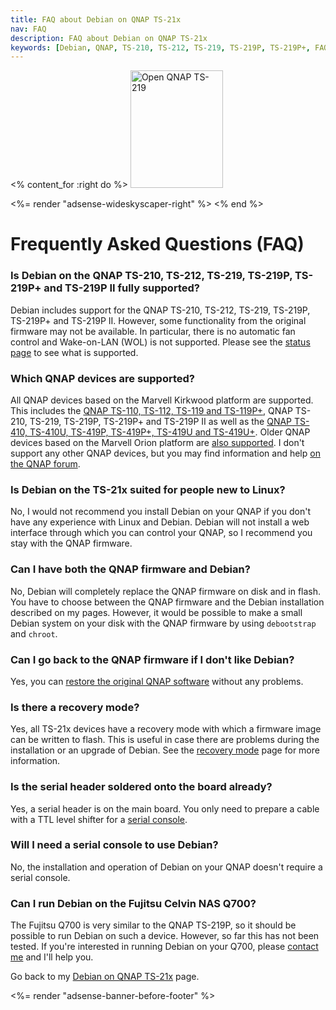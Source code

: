 ```yaml
---
title: FAQ about Debian on QNAP TS-21x
nav: FAQ
description: FAQ about Debian on QNAP TS-21x
keywords: [Debian, QNAP, TS-210, TS-212, TS-219, TS-219P, TS-219P+, FAQ, frequently asked questions, help, troubleshooting]
---
```


<% content_for :right do %>
<img src = "../images/r_ts219p.jpg" class="border" alt="Open QNAP TS-219" width="148" height="188" />

<%= render "adsense-wideskyscaper-right" %>
<% end %>

<h1>Frequently Asked Questions (FAQ)</h1>

<h3>Is Debian on the QNAP TS-210, TS-212, TS-219, TS-219P, TS-219P+ and TS-219P II fully supported?</h3>

Debian includes support for the QNAP TS-210, TS-212, TS-219, TS-219P,
TS-219P+ and TS-219P II.  However, some functionality from the original
firmware may not be available.  In particular, there is no automatic fan
control and Wake-on-LAN (WOL) is not supported.  Please see the <a href =
"../status">status page</a> to see what is supported.

<h3>Which QNAP devices are supported?</h3>

All QNAP devices based on the Marvell Kirkwood platform are supported.
This includes the <a href = "../../ts-119">QNAP TS-110, TS-112, TS-119 and
TS-119P+</a>, QNAP TS-210, TS-219, TS-219P, TS-219P+ and TS-219P II as well
as the <a href = "../../ts-41x">QNAP TS-410, TS-410U, TS-419P, TS-419P+,
TS-419U and TS-419U+</a>.  Older QNAP devices based on the Marvell Orion
platform are <a href = "/debian/orion/qnap">also supported</a>.  I don't
support any other QNAP devices, but you may find information and help <a
href = "http://forum.qnap.com/viewforum.php?f=147">on the QNAP forum</a>.

<h3>Is Debian on the TS-21x suited for people new to Linux?</h3>

No, I would not recommend you install Debian on your QNAP if you don't have
any experience with Linux and Debian.  Debian will not install a web
interface through which you can control your QNAP, so I recommend you stay
with the QNAP firmware.

<h3>Can I have both the QNAP firmware and Debian?</h3>

No, Debian will completely replace the QNAP firmware on disk and in flash.
You have to choose between the QNAP firmware and the Debian installation
described on my pages.  However, it would be possible to make a small
Debian system on your disk with the QNAP firmware by using `debootstrap`
and `chroot`.

<h3>Can I go back to the QNAP firmware if I don't like Debian?</h3>

Yes, you can <a href = "../deinstall">restore the original QNAP
software</a> without any problems.

<h3>Is there a recovery mode?</h3>

Yes, all TS-21x devices have a recovery mode with which a firmware image
can be written to flash.  This is useful in case there are problems during
the installation or an upgrade of Debian.  See the <a href =
"../recovery">recovery mode</a> page for more information.

<h3>Is the serial header soldered onto the board already?</h3>

Yes, a serial header is on the main board.  You only need to prepare a
cable with a TTL level shifter for a <a href = "../serial">serial
console</a>.

<h3>Will I need a serial console to use Debian?</h3>

No, the installation and operation of Debian on your QNAP doesn't require a
serial console.

<h3>Can I run Debian on the Fujitsu Celvin NAS Q700?</h3>

The Fujitsu Q700 is very similar to the QNAP TS-219P, so it should be
possible to run Debian on such a device.  However, so far this has not been
tested.  If you're interested in running Debian on your Q700, please <a
href = "/contact/">contact me</a> and I'll help you.

Go back to my <a href = "..">Debian on QNAP TS-21x</a> page.

<div class="bbf">
<%= render "adsense-banner-before-footer" %>
</div>


